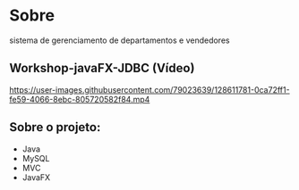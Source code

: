 
# Sobre
  sistema de gerenciamento de departamentos e vendedores
 
## Workshop-javaFX-JDBC (Vídeo)

https://user-images.githubusercontent.com/79023639/128611781-0ca72ff1-fe59-4066-8ebc-805720582f84.mp4

## Sobre o projeto:
- Java
- MySQL
- MVC
- JavaFX
